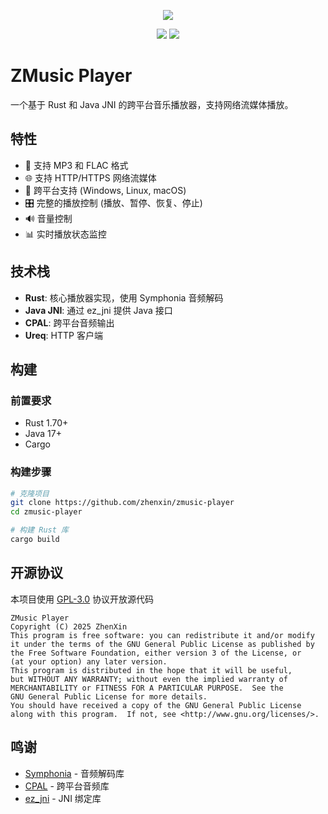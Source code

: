 <div align="center">

![][banner]

![][rust]
![][license]

</div>

# ZMusic Player

一个基于 Rust 和 Java JNI 的跨平台音乐播放器，支持网络流媒体播放。

## 特性

- 🎵 支持 MP3 和 FLAC 格式
- 🌐 支持 HTTP/HTTPS 网络流媒体
- 🔄 跨平台支持 (Windows, Linux, macOS)
- 🎛️ 完整的播放控制 (播放、暂停、恢复、停止)
- 🔊 音量控制
- 📊 实时播放状态监控

## 技术栈

- **Rust**: 核心播放器实现，使用 Symphonia 音频解码
- **Java JNI**: 通过 ez_jni 提供 Java 接口
- **CPAL**: 跨平台音频输出
- **Ureq**: HTTP 客户端

## 构建

### 前置要求

- Rust 1.70+
- Java 17+
- Cargo

### 构建步骤

```bash
# 克隆项目
git clone https://github.com/zhenxin/zmusic-player
cd zmusic-player

# 构建 Rust 库
cargo build
```

## 开源协议

本项目使用 [GPL-3.0](LICENSE) 协议开放源代码

```text
ZMusic Player
Copyright (C) 2025 ZhenXin
This program is free software: you can redistribute it and/or modify
it under the terms of the GNU General Public License as published by
the Free Software Foundation, either version 3 of the License, or
(at your option) any later version.
This program is distributed in the hope that it will be useful,
but WITHOUT ANY WARRANTY; without even the implied warranty of
MERCHANTABILITY or FITNESS FOR A PARTICULAR PURPOSE.  See the
GNU General Public License for more details.
You should have received a copy of the GNU General Public License
along with this program.  If not, see <http://www.gnu.org/licenses/>.
```

## 鸣谢

- [Symphonia](https://github.com/pdeljanov/Symphonia) - 音频解码库
- [CPAL](https://github.com/RustAudio/cpal) - 跨平台音频库
- [ez_jni](https://github.com/martinxyz/ez_jni) - JNI 绑定库


[banner]: https://socialify.git.ci/zmusic-dev/zmusic-player/image?description=1&forks=1&issues=1&language=1&name=1&owner=1&pulls=1&stargazers=1&theme=Auto

[rust]: https://img.shields.io/badge/rust-2024-blue?style=for-the-badge

[license]: https://img.shields.io/github/license/zmusic-dev/zmusic-player?style=for-the-badge
